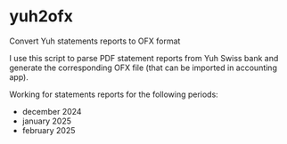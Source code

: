 # yuh2ofx

Convert Yuh statements reports to OFX format

I use this script to parse PDF statement reports from Yuh Swiss bank
and generate the corresponding OFX file (that can be imported in accounting app).

Working for statements reports for the following periods:

- december 2024
- january 2025
- february 2025
